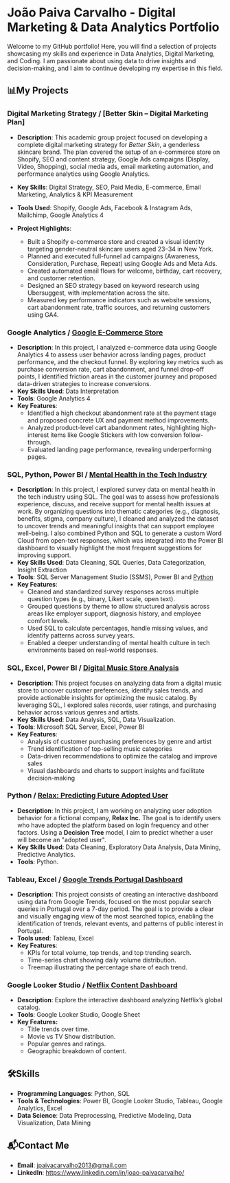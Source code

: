 # João Paiva Carvalho - Digital Marketing & Data Analytics Portfolio

Welcome to my GitHub portfolio! Here, you will find a selection of projects showcasing my skills and experience in Data Analytics, Digital Marketing, and Coding. 
I am passionate about using data to drive insights and decision-making, and I aim to continue developing my expertise in this field.

## 📊My Projects

### Digital Marketing Strategy / [Better Skin – Digital Marketing Plan]
- **Description**: This academic group project focused on developing a complete digital marketing strategy for *Better Skin*, a genderless skincare brand. The plan covered the setup of an e-commerce store on Shopify, SEO and content strategy, Google Ads campaigns (Display, Video, Shopping), social media ads, email marketing automation, and performance analytics using Google Analytics.
- **Key Skills**: Digital Strategy, SEO, Paid Media, E-commerce, Email Marketing, Analytics & KPI Measurement
- **Tools Used**: Shopify, Google Ads, Facebook & Instagram Ads, Mailchimp, Google Analytics 4

- **Project Highlights**:
  - Built a Shopify e-commerce store and created a visual identity targeting gender-neutral skincare users aged 23–34 in New York.
  - Planned and executed full-funnel ad campaigns (Awareness, Consideration, Purchase, Repeat) using Google Ads and Meta Ads.
  - Created automated email flows for welcome, birthday, cart recovery, and customer retention.
  - Designed an SEO strategy based on keyword research using Ubersuggest, with implementation across the site.
  - Measured key performance indicators such as website sessions, cart abandonment rate, traffic sources, and returning customers using GA4.

### Google Analytics / [Google E-Commerce Store](https://github.com/JPaivaCarvalho/Portfolio/blob/main/Google%20Merchandise%20Store%20-%20Google%20Analytics.md)
- **Description**: In this project, I analyzed e-commerce data using Google Analytics 4 to assess user behavior across landing pages, product performance, and the checkout funnel. By exploring key metrics such as purchase conversion rate, cart abandonment, and funnel drop-off points, I identified friction areas in the customer journey and proposed data-driven strategies to increase conversions.
- **Key Skills Used**: Data Interpretation
- **Tools**: Google Analytics 4
- **Key Features**:
  - Identified a high checkout abandonment rate at the payment stage and proposed concrete UX and payment method improvements.
  - Analyzed product-level cart abandonment rates, highlighting high-interest items like Google Stickers with low conversion follow-through.
  - Evaluated landing page performance, revealing underperforming pages.

### SQL, Python, Power BI / [Mental Health in the Tech Industry](https://github.com/JPaivaCarvalho/Portfolio/blob/main/Mental%20Health%20in%20Tech%20Industry/Mental%20Health%20in%20the%20Tech%20Industry.md)
- **Description**: In this project, I explored survey data on mental health in the tech industry using SQL. The goal was to assess how professionals experience, discuss, and receive support for mental health issues at work. By organizing questions into thematic categories (e.g., diagnosis, benefits, stigma, company culture), I cleaned and analyzed the dataset to uncover trends and meaningful insights that can support employee well-being. I also combined Python and SQL to generate a custom Word Cloud from open-text responses, which was integrated into the Power BI dashboard to visually highlight the most frequent suggestions for improving support.
- **Key Skills Used**: Data Cleaning, SQL Queries, Data Categorization, Insight Extraction
- **Tools**: SQL Server Management Studio (SSMS), Power BI and [Python](https://colab.research.google.com/drive/1BJCwakEKMms_kOmQOM0LTZrEnYwSzQ6y?usp=sharing)
- **Key Features**:
  - Cleaned and standardized survey responses across multiple question types (e.g., binary, Likert scale, open text).  
  - Grouped questions by theme to allow structured analysis across areas like employer support, diagnosis history, and employee comfort levels.  
  - Used SQL to calculate percentages, handle missing values, and identify patterns across survey years.  
  - Enabled a deeper understanding of mental health culture in tech environments based on real-world responses.

### SQL, Excel, Power BI / [Digital Music Store Analysis](https://github.com/JPaivaCarvalho/Portfolio/tree/main/Digital%20Music%20Store%20Analysis)
- **Description**: This project focuses on analyzing data from a digital music store to uncover customer preferences, identify sales trends, and provide actionable insights for optimizing the music catalog. By leveraging SQL, I explored sales records, user ratings, and purchasing behavior across various genres and artists.
- **Key Skills Used**: Data Analysis, SQL, Data Visualization.
- **Tools**: Microsoft SQL Server, Excel, Power BI
- **Key Features**:
  - Analysis of customer purchasing preferences by genre and artist
  - Trend identification of top-selling music categories
  - Data-driven recommendations to optimize the catalog and improve sales
  - Visual dashboards and charts to support insights and facilitate decision-making

### Python / [Relax: Predicting Future Adopted User](https://github.com/JPaivaCarvalho/Portfolio/blob/main/RELAX%20INC:%20Predicting%20Future%20Adopted%20User.ipynb)
- **Description**: In this project, I am working on analyzing user adoption behavior for a fictional company, **Relax Inc.** The goal is to identify users who have adopted
  the platform based on login frequency and other factors. Using a **Decision Tree** model, I aim to predict whether a user will become an "adopted user".
- **Key Skills Used**: Data Cleaning, Exploratory Data Analysis, Data Mining, Predictive Analytics.
- **Tools**: Python.

### Tableau, Excel / [Google Trends Portugal Dashboard](https://public.tableau.com/app/profile/jo.o.paiva.carvalho/viz/GoogleTrendsDashboardPortugal/Panel1)
- **Description**: This project consists of creating an interactive dashboard using data from Google Trends, focused on the most popular search queries in Portugal over a 7-day period. The goal is to provide a clear and visually engaging view of the most searched topics, enabling the identification of trends, relevant events, and patterns of public interest in Portugal.
- **Tools used**: Tableau, Excel
- **Key Features**:
  - KPIs for total volume, top trends, and top trending search.
  - Time-series chart showing daily volume distribution.
  - Treemap illustrating the percentage share of each trend.
 
### Google Looker Studio / [Netflix Content Dashboard](https://lookerstudio.google.com/s/laonNBS0l6M)
- **Description**: Explore the interactive dashboard analyzing Netflix’s global catalog.
- **Tools**: Google Looker Studio, Google Sheet
- **Key Features:**
  - Title trends over time.
  - Movie vs TV Show distribution.
  - Popular genres and ratings.
  - Geographic breakdown of content.

## 🛠️Skills
- **Programming Languages**: Python, SQL
- **Tools & Technologies**: Power BI, Google Looker Studio, Tableau, Google Analytics, Excel
- **Data Science**: Data Preprocessing, Predictive Modeling, Data Visualization, Data Mining

## 📬Contact Me
- **Email**: jpaivacarvalho2013@gmail.com
- **LinkedIn**: https://www.linkedin.com/in/joao-paivacarvalho/ 
